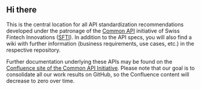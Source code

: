 ## Hi there

<!--

**Here are some ideas to get you started:**

🙋‍♀️ A short introduction - what is your organization all about?
🌈 Contribution guidelines - how can the community get involved?
👩‍💻 Useful resources - where can the community find your docs? Is there anything else the community should know?
🍿 Fun facts - what does your team eat for breakfast?
🧙 Remember, you can do mighty things with the power of [Markdown](https://docs.github.com/github/writing-on-github/getting-started-with-writing-and-formatting-on-github/basic-writing-and-formatting-syntax)
-->
This is the central location for all API standardization recommendations developed under the patronage of the <a href="https://common-api.ch/index.php/en">Common API</a> initiative of Swiss Fintech Innovations (<a href="https://swissfintechinnovations.ch">SFTI</a>).
In addition to the API specs, you will also find a wiki with further information (business requirements, use cases, etc.) in the respective repository.

Further documentation underlying these APIs may be found on the <a href="https://c-a-p-s.atlassian.net/wiki/spaces/PUB/overview" target="_blank">Confluence site of the Common API Initiative</a>. Please note that our goal is to consolidate all our work results on GitHub, so the Confluence content will decrease to zero over time.
